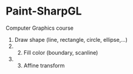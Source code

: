 # Paint-SharpGL
Computer Graphics course
1. Draw shape (line, rectangle, circle, ellipse,...)
2. 2. Fill color (boundary, scanline)
3. 3. Affine transform

